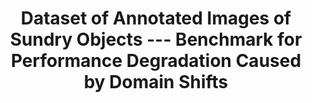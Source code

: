 ---
# Determines which paper appears first (lowest number (0) appears first)
sequence_id: 9

# Paper title
title: Dataset of Annotated Images of Sundry Objects --- Benchmark for Performance Degradation Caused by Domain Shifts

# Paper authors
authors: Katoh, Takashi*; Suzuki, Kanata; Kuramochi, Shioe; Sasaki, Tomotake; Kobashi, Hiromichi

# Link to the paper's pdf (place in the `assets/pdf/papers` directory)
paper: 09.pdf

# Link to the paper's pdf (place in the `assets/pdf/papers` directory)
poster: 09.pdf
---